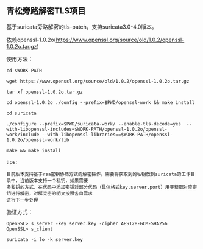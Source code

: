 ## 青松旁路解密TLS项目
基于suricata旁路解密的tls-patch，支持suricata3.0-4.0版本。

依赖openssl-1.0.2o(https://www.openssl.org/source/old/1.0.2/openssl-1.0.2o.tar.gz)

使用方法：

```
cd $WORK-PATH

wget https://www.openssl.org/source/old/1.0.2/openssl-1.0.2o.tar.gz

tar xf openssl-1.0.2o.tar.gz

cd openssl-1.0.2o ./config --prefix=$PWD/openssl-work && make install

cd suricata

./configure --prefix=$PWD/suricata-work/ --enable-tls-decode=yes  --with-libopenssl-includes=$WORK-PATH/openssl-1.0.2o/openssl-work/include --with-libopenssl-libraries==$WORK-PATH/openssl-1.0.2o/openssl-work/lib

make && make install
```

tips:

	目前版本支持基于rsa密钥协商方式的解密操作。需要将获取到的私钥放到suricata的工作目录中，当前版本支持一个私钥，如果需要
	多私钥的方式，在代码中添加密钥对部分代码（具体格式key,server,port）用于获取对应密钥进行解密，对解完密的明文按照各自需求
	进行下一步处理
验证方式：

```
OpenSSL> s_server -key server.key -cipher AES128-GCM-SHA256
OpenSSL> s_client

suricata -i lo -k server.key
```
